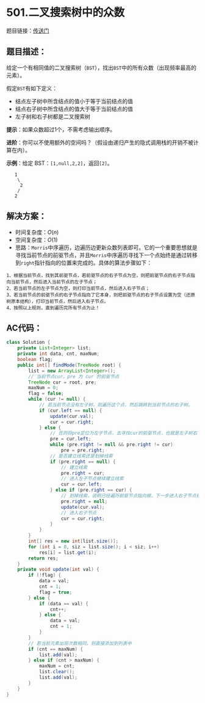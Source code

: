 # 501.二叉搜索树中的众数
题目链接：[传送门](https://leetcode-cn.com/problems/find-mode-in-binary-search-tree/)

## 题目描述：
给定一个有相同值的二叉搜索树（`BST`），找出`BST`中的所有众数（出现频率最高的元素）。

假定`BST`有如下定义：

- 结点左子树中所含结点的值小于等于当前结点的值
- 结点右子树中所含结点的值大于等于当前结点的值
- 左子树和右子树都是二叉搜索树

**提示**：如果众数超过1个，不需考虑输出顺序。

**进阶**：你可以不使用额外的空间吗？（假设由递归产生的隐式调用栈的开销不被计算在内）。

**示例**：给定 BST：`[1,null,2,2]`，返回`[2]`。

```
   1
    \
     2
    /
   2
```

## 解决方案：
- 时间复杂度：$O(n)$
- 空间复杂度：$O(1)$
- 思路：`Morris`中序遍历，边遍历边更新众数列表即可。它的一个重要思想就是寻找当前节点的前驱节点，并且`Morris`中序遍历寻找下一个点始终是通过转移到`right`指针指向的位置来完成的。具体的算法步骤如下：

```
1、根据当前节点，找到其前驱节点，若前驱节点的右子节点为空，则把前驱节点的右子节点指向当前节点，然后进入当前节点的左子节点；
2、若当前节点的左子节点为空，则打印当前节点，然后进入右子节点；
3、若当前节点的前驱节点的右子节点指向了它本身，则把前驱节点的右子节点设置为空（还原树原本结构），打印当前节点，然后进入右子节点。
4、按照以上规则，直到遍历完所有节点为止！
```

## AC代码：
```java
class Solution {
	private List<Integer> list;
	private int data, cnt, maxNum;
	boolean flag;
	public int[] findMode(TreeNode root) {
		list = new ArrayList<Integer>();
		// 当前节点cur，pre 为 cur 的前驱节点
		TreeNode cur = root, pre;
		maxNum = 0;
		flag = false;
		while (cur != null) {
			// 若当前节点没有左子树，则遍历这个点，然后跳转到当前节点的右子树。
			if (cur.left == null) {
				update(cur.val);
				cur = cur.right;
			} else {
				// 否则将pre定位为左子节点，去寻找cur的前驱节点，也就是左子树右下方最后一个叶子节点
				pre = cur.left;
				while (pre.right != null && pre.right != cur)
					pre = pre.right;
				// 是否建立线索还是划掉线索
				if (pre.right == null) {
					// 建立线索
					pre.right = cur;
					// 进入左子节点继续建立线索
					cur = cur.left;
				} else if (pre.right == cur) {
					// 划掉线索，说明已经遍历前驱节点指向根，下一步进入右子节点继续遍历
					pre.right = null;
					update(cur.val);
					// 进入右子节点
					cur = cur.right;
				}
			}
		}
		int[] res = new int[list.size()];
		for (int i = 0, siz = list.size(); i < siz; i++)
			res[i] = list.get(i);
		return res;
	}
	private void update(int val) {
		if (!flag) {
			data = val;
			cnt = 1;
			flag = true;
		} else {
			if (data == val) {
				cnt++;
			} else {
				data = val;
				cnt = 1;
			}
		}
		// 若当前元素出现次数相同，则直接添加到列表中
		if (cnt == maxNum) {
			list.add(val);
		} else if (cnt > maxNum) {
			maxNum = cnt;
			list.clear();
			list.add(val);
		}
	}
}
```